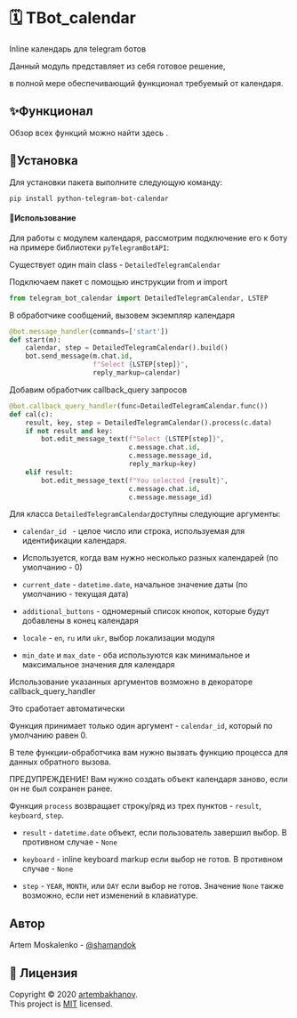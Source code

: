 # 🗓️ TBot_calendar

Inline календарь для telegram ботов

Данный модуль представляет из себя готовое решение,

в полной мере обеспечивающий функционал требуемый от календаря.
##  ✨Функционал ##
Обзор всех функций можно найти здесь .
##  🚩Установка ##
Для установки пакета выполните следующую команду:
```
pip install python-telegram-bot-calendar
```
####  📃Использование ####

Для работы с модулем календаря, рассмотрим подключение его к боту на примере библиотеки `pyTelegramBotAPI`:

Существует один main class - `DetailedTelegramCalendar`

Подключаем пакет с помощью инструкции from и import

```python
from telegram_bot_calendar import DetailedTelegramCalendar, LSTEP
```
В обработчике сообщений, вызовем экземпляр календаря

```python
@bot.message_handler(commands=['start'])
def start(m):
    calendar, step = DetailedTelegramCalendar().build()
    bot.send_message(m.chat.id,
                     f"Select {LSTEP[step]}",
                     reply_markup=calendar)
```
Добавим обработчик callback_query запросов
```python
@bot.callback_query_handler(func=DetailedTelegramCalendar.func())
def cal(c):
    result, key, step = DetailedTelegramCalendar().process(c.data)
    if not result and key:
        bot.edit_message_text(f"Select {LSTEP[step]}",
                              c.message.chat.id,
                              c.message.message_id,
                              reply_markup=key)
    elif result:
        bot.edit_message_text(f"You selected {result}",
                              c.message.chat.id,
                              c.message.message_id)

```
Для класса `DetailedTelegramCalendar`доступны следующие аргументы:

   - `calendar_id ` - целое число или строка, используемая для идентификации календаря.
   - Используется, когда вам нужно несколько разных календарей (по умолчанию - 0)
 
   - `current_date` - `datetime.date`, начальное значение даты (по умолчанию - текущая дата)

   - `additional_buttons` - одномерный список кнопок, которые будут добавлены в конец календаря

   - `locale` - `en`, `ru` или `ukr`, выбор локализации модуля

   - `min_date` и `max_date` - оба используются как минимальное и максимальное значения для календаря

Использование указанных аргументов возможно в декораторе callback_query_handler

Это сработает автоматически

Функция принимает только один аргумент - `calendar_id`, который по умолчанию равен 0.


В теле функции-обработчика вам нужно вызвать функцию процесса для данных обратного вызова. 

ПРЕДУПРЕЖДЕНИЕ! Вам нужно создать объект календаря заново, если он не был сохранен ранее.

Функция `process` возвращает строку/ряд из трех пунктов - `result`, `keyboard`, `step`.

   - `result` - `datetime.date` объект, если пользователь завершил выбор. В противном случае - `None`

   - `keyboard` - inline keyboard markup если выбор не готов. В противном случае - `None`

   - `step` - `YEAR`, `MONTH`, или `DAY` если выбор не готов. Значение `None` также возможно, если нет изменений в клавиатуре.


## Автор
Artem Moskalenko - [@shamandok](https://github.com/shamandok) <br />

## 📝 Лицензия

Copyright © 2020 [artembakhanov](https://github.com/artembakhanov). <br />
This project is [MIT](https://github.com/shamandok/Python-TBot-calendar/blob/main/LICENSE) licensed.
